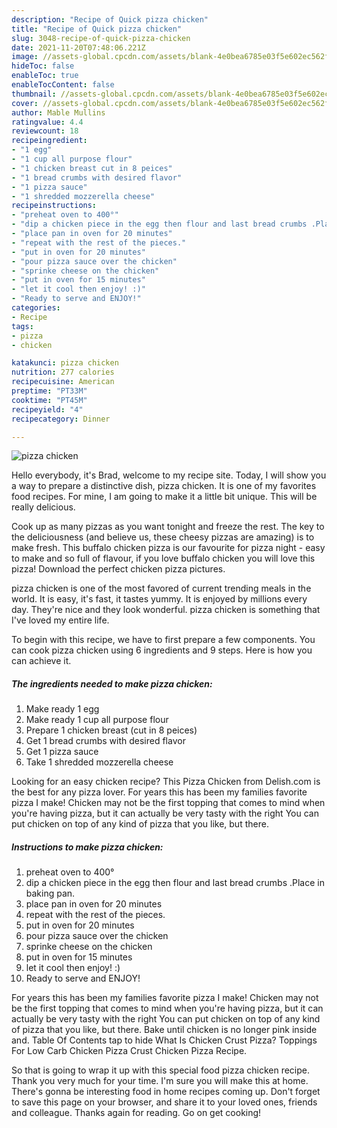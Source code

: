 ```yaml
---
description: "Recipe of Quick pizza chicken"
title: "Recipe of Quick pizza chicken"
slug: 3048-recipe-of-quick-pizza-chicken
date: 2021-11-20T07:48:06.221Z
image: //assets-global.cpcdn.com/assets/blank-4e0bea6785e03f5e602ec562f230caae08da540cada707380b4fe1bbebba43da.png
hideToc: false
enableToc: true
enableTocContent: false
thumbnail: //assets-global.cpcdn.com/assets/blank-4e0bea6785e03f5e602ec562f230caae08da540cada707380b4fe1bbebba43da.png
cover: //assets-global.cpcdn.com/assets/blank-4e0bea6785e03f5e602ec562f230caae08da540cada707380b4fe1bbebba43da.png
author: Mable Mullins
ratingvalue: 4.4
reviewcount: 18
recipeingredient:
- "1 egg"
- "1 cup all purpose flour"
- "1 chicken breast cut in 8 peices"
- "1 bread crumbs with desired flavor"
- "1 pizza sauce"
- "1 shredded mozzerella cheese"
recipeinstructions:
- "preheat oven to 400°"
- "dip a chicken piece in the egg then flour and last bread crumbs .Place in baking pan."
- "place pan in oven for 20 minutes"
- "repeat with the rest of the pieces."
- "put in oven for 20 minutes"
- "pour pizza sauce over the chicken"
- "sprinke cheese on the chicken"
- "put in oven for 15 minutes"
- "let it cool then enjoy! :)"
- "Ready to serve and ENJOY!"
categories:
- Recipe
tags:
- pizza
- chicken

katakunci: pizza chicken 
nutrition: 277 calories
recipecuisine: American
preptime: "PT33M"
cooktime: "PT45M"
recipeyield: "4"
recipecategory: Dinner

---
```



![pizza chicken](//assets-global.cpcdn.com/assets/blank-4e0bea6785e03f5e602ec562f230caae08da540cada707380b4fe1bbebba43da.png)

Hello everybody, it's Brad, welcome to my recipe site. Today, I will show you a way to prepare a distinctive dish, pizza chicken. It is one of my favorites food recipes. For mine, I am going to make it a little bit unique. This will be really delicious.

Cook up as many pizzas as you want tonight and freeze the rest. The key to the deliciousness (and believe us, these cheesy pizzas are amazing) is to make fresh. This buffalo chicken pizza is our favourite for pizza night - easy to make and so full of flavour, if you love buffalo chicken you will love this pizza! Download the perfect chicken pizza pictures.

pizza chicken is one of the most favored of current trending meals in the world. It is easy, it's fast, it tastes yummy. It is enjoyed by millions every day. They're nice and they look wonderful. pizza chicken is something that I've loved my entire life.


To begin with this recipe, we have to first prepare a few components. You can cook pizza chicken using 6 ingredients and 9 steps. Here is how you can achieve it.

<!--inarticleads1-->

##### The ingredients needed to make pizza chicken:

1. Make ready 1 egg
1. Make ready 1 cup all purpose flour
1. Prepare 1 chicken breast (cut in 8 peices)
1. Get 1 bread crumbs with desired flavor
1. Get 1 pizza sauce
1. Take 1 shredded mozzerella cheese


Looking for an easy chicken recipe? This Pizza Chicken from Delish.com is the best for any pizza lover. For years this has been my families favorite pizza I make! Chicken may not be the first topping that comes to mind when you&#39;re having pizza, but it can actually be very tasty with the right You can put chicken on top of any kind of pizza that you like, but there. 

<!--inarticleads2-->

##### Instructions to make pizza chicken:

1. preheat oven to 400°
1. dip a chicken piece in the egg then flour and last bread crumbs .Place in baking pan.
1. place pan in oven for 20 minutes
1. repeat with the rest of the pieces.
1. put in oven for 20 minutes
1. pour pizza sauce over the chicken
1. sprinke cheese on the chicken
1. put in oven for 15 minutes
1. let it cool then enjoy! :)
1. Ready to serve and ENJOY!

For years this has been my families favorite pizza I make! Chicken may not be the first topping that comes to mind when you&#39;re having pizza, but it can actually be very tasty with the right You can put chicken on top of any kind of pizza that you like, but there. Bake until chicken is no longer pink inside and. Table Of Contents tap to hide What Is Chicken Crust Pizza? Toppings For Low Carb Chicken Pizza Crust Chicken Pizza Recipe. 

So that is going to wrap it up with this special food pizza chicken recipe. Thank you very much for your time. I'm sure you will make this at home. There's gonna be interesting food in home recipes coming up. Don't forget to save this page on your browser, and share it to your loved ones, friends and colleague. Thanks again for reading. Go on get cooking!

